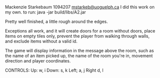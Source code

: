 Mackenzie Starkebaum
1094207
mstarkeb@uoguelph.ca
I did this work on my own.
to run: java -jar build/libs/A2.jar

Pretty well finished, a little rough around the edges.

Exceptions all work, and it will create doors for a room without doors,
place items on empty tiles only, prevent the player from walking through walls,
and exclude items without a valid id.

The game will display information in the message above the room,
such as the name of an item picked up, the name of the room you're in,
movement direction and player coordinates.

CONTROLS:
Up: w, i
Down: s, k
Left; a, j
Right d, l
